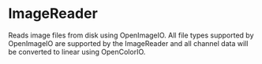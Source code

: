 # ImageReader

Reads image files from disk using OpenImageIO. All file
types supported by OpenImageIO are supported by the ImageReader
and all channel data will be converted to linear using OpenColorIO.

